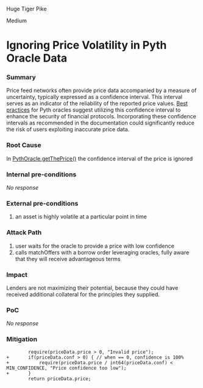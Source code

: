 Huge Tiger Pike

Medium

# Ignoring Price Volatility in Pyth Oracle Data

### Summary

Price feed networks often provide price data accompanied by a measure of uncertainty, typically expressed as a confidence interval. This interval serves as an indicator of the reliability of the reported price values. [Best practices](https://docs.pyth.network/price-feeds/best-practices#confidence-intervals) for Pyth oracles suggest utilizing this confidence interval to enhance the security of financial protocols.
Incorporating these confidence intervals as recommended in the documentation could significantly reduce the risk of users exploiting inaccurate price data.

### Root Cause

In [PythOracle.getThePrice()](https://github.com/sherlock-audit/2024-11-debita-finance-v3/blob/main/Debita-V3-Contracts/contracts/oracles/DebitaPyth.sol#L25C5-L41C6) the confidence interval of the price is ignored

### Internal pre-conditions

_No response_

### External pre-conditions

1. an asset is highly volatile at a particular point in time

### Attack Path

1. user waits for the oracle to provide a price with low confidence
2. calls matchOffers with a borrow order leveraging oracles, fully aware that they will receive advantageous terms

### Impact

Lenders are not maximizing their potential, because they could have received additional collateral for the principles they supplied.

### PoC

_No response_

### Mitigation

```solidity
        require(priceData.price > 0, "Invalid price");
+       if(priceData.conf > 0) { // when == 0, confidence is 100%
+           require(priceData.price / int64(priceData.conf) < MIN_CONFIDENCE, "Price confidence too low");
+       }
        return priceData.price;
```